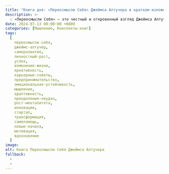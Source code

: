 ```yaml
---
title: "Книга дня: «Переосмысли Себя» Джеймса Алтучера в кратком изложении"
description: >-
  💡 «Переосмысли Себя» — это честный и откровенный взгляд Джеймса Алтучера на личное и профессиональное развитие через постоянное переосмысление своих убеждений, привычек и целей. Хотите начать заново? Книга Джеймса Алтучера "Переосмысли Себя" вдохновляет на перемены, предлагая практичные инструменты для личного и профессионального роста!
date: 2024-07-13 00:00:00 +0800
categories: [Мышление, Конспекты-книг]
tags:
  [
    переосмысли-себя,
    джеймс-алтучер,
    саморазвитие,
    личностный-рост,
    успех,
    изменение-жизни,
    креативность,
    карьерные-советы,
    предпринимательство,
    эмоциональная-устойчивость,
    мышление,
    адаптивность,
    преодоление-неудач,
    рост-менталитета,
    инновации,
    стартап,
    трансформация,
    самопомощь,
    новые-началa,
    мотивация,
    вдохновение
  ]
image: 
alt: Книга Переосмысли Себя Джеймса Алтучера
fallback:
  - 
  - 
---
```

